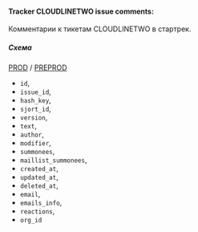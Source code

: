 #### Tracker CLOUDLINETWO issue comments:

Комментарии к тикетам CLOUDLINETWO в стартрек.

##### Схема

[PROD](https://yt.yandex-team.ru/hahn/navigation?path=//home/cloud-dwh/data/prod/ods/startrek/cloud_line_two/comments)
/ [PREPROD](https://yt.yandex-team.ru/hahn/navigation?path=//home/cloud-dwh/data/preprod/ods/startrek/cloud_line_two/comments)


- `id`,
- `issue_id`,
- `hash_key`,
- `sjort_id`,
- `version`,
- `text`,
- `author`,
- `modifier`,
- `summonees`,
- `maillist_summonees`,
- `created_at`,
- `updated_at`,
- `deleted_at`,
- `email`,
- `emails_info`,
- `reactions`,
- `org_id`
